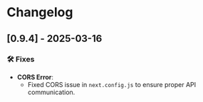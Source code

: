 # Changelog  

## [0.9.4] - 2025-03-16  

### 🛠 Fixes  

- **CORS Error**:  
  - Fixed CORS issue in `next.config.js` to ensure proper API communication.  
